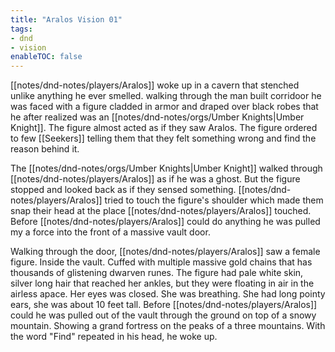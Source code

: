 ```yaml
---
title: "Aralos Vision 01"
tags:
- dnd
- vision
enableTOC: false
---
```

[[notes/dnd-notes/players/Aralos]] woke up in a cavern that stenched unlike anything he ever smelled. walking through the man built corridoor he was faced with a figure cladded in armor and draped over black robes that he after realized was an [[notes/dnd-notes/orgs/Umber Knights|Umber Knight]]. The figure almost acted as if they saw Aralos. The figure ordered to few [[Seekers]] telling them that they felt something wrong and find the reason behind it.

The [[notes/dnd-notes/orgs/Umber Knights|Umber Knight]] walked through [[notes/dnd-notes/players/Aralos]] as if he was a ghost. But the figure stopped and looked back as if they sensed something. [[notes/dnd-notes/players/Aralos]] tried to touch the figure's shoulder which made them snap their head at the place [[notes/dnd-notes/players/Aralos]] touched. Before [[notes/dnd-notes/players/Aralos]] could do anything he was pulled my a force into the front of a massive vault door. 

Walking through the door, [[notes/dnd-notes/players/Aralos]] saw a female figure. Inside the vault. Cuffed with multiple massive gold chains that has thousands of glistening dwarven runes. The figure had pale white skin, silver long hair that reached her ankles, but they were floating in air in the airless apace. Her eyes was closed. She was breathing. She had long pointy ears, she was about 10 feet tall. Before [[notes/dnd-notes/players/Aralos]] could he was pulled out of the vault through the ground on top of a snowy mountain. Showing a grand fortress on the peaks of a three mountains. With the word "Find" repeated in his head, he woke up.
